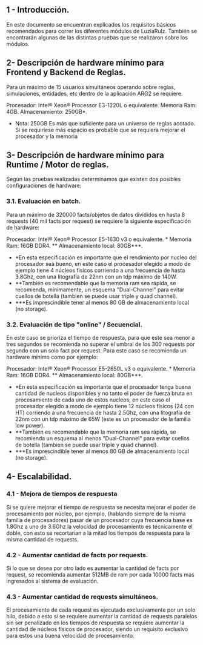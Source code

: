 ## 1 - Introducción.
En este documento se encuentran explicados los requisitos básicos recomendados para correr los diferentes módulos de LuziaRulz. También se encontrarán algunas de las distintas pruebas que se realizaron sobre los módulos.

## 2- Descripción de hardware mínimo para Frontend y Backend de Reglas.
Para un máximo de 15 usuarios simultáneos operando sobre reglas, simulaciones, entidades, etc dentro de la aplicación ARG2 se requiere.

Procesador: Intel® Xeon® Processor E3-1220L o equivalente.
Memoria Ram: 4GB.
Almacenamiento: 250GB*.

*  Nota: 250GB Es más que suficiente para un universo de reglas acotado. Si se requiriese más espacio es probable que se requiera mejorar el procesador y la memoria

## 3- Descripción de hardware mínimo para Runtime / Motor de reglas.
Según las pruebas realizadas determinamos que existen dos posibles configuraciones de hardware:
### 3.1. Evaluación en batch.
Para un máximo de 320000 facts/objetos de datos divididos en hasta 8 requests (40 mil facts por request) se requiere la siguiente especificación de hardware:

Procesador: Intel® Xeon® Processor E5-1630 v3 o equivalente. *
Memoria Ram: 16GB DDR4. **
Almacenamiento local: 80GB***.

- *En esta especificación es importante que el rendimiento por nucleo del procesador sea bueno, en este caso el procesador elegido a modo de ejemplo tiene 4 núcleos físicos corriendo a una frecuencia de hasta 3.8Ghz, con una litografía de 22nm con un tdp máximo de 140W. 
- **También es recomendable que la memoria ram sea rápida, se recomienda, mínimamente, un esquema "Dual-Channel" para evitar cuellos de botella (tambien se puede usar triple y quad channel).
- ***Es imprescindible tener al menos 80 GB de almacenamiento local (no storage).

### 3.2. Evaluación de tipo "online" / Secuencial.
En este caso se prioriza el tiempo de respuesta, para que este sea menor a tres segundos se recomienda no superar el umbral de los 300 requests por segundo con un solo fact por request. Para este caso se recomienda un hardware mínimo como por ejemplo:

Procesador: Intel® Xeon® Processor E5-2650L v3 o equivalente. *
Memoria Ram: 16GB DDR4. **
Almacenamiento local: 80GB***.

- *En esta especificación es importante que el procesador tenga buena cantidad de nucleos disponibles y no tanto el poder de fuerza bruta en procesamiento de cada uno de estos nucleos, en este caso el procesador elegido a modo de ejemplo tiene 12 núcleos físicos (24 con HT) corriendo a una frecuencia de hasta 2.5Ghz, con una litografía de 22nm con un tdp máximo de 65W (este es un procesador de la familia low power). 
- **También es recomendable que la memoria ram sea rápida, se recomienda un esquema al menos "Dual-Channel" para evitar cuellos de botella (tambien se puede usar triple y quad channel).
- ***Es imprescindible tener al menos 80 GB de almacenamiento local (no storage).
## 4- Escalabilidad.
### 4.1 - Mejora de tiempos de respuesta
Si se quiere mejorar el tiempo de respuesta se necesita mejorar el poder de procesamiento por núcleo, por ejemplo, (hablando siempre de la misma familia de procesadores) pasar de un procesador cuya frecuencia base es 1.8Ghz a uno de 3.6Ghz la velocidad de procesamiento es técnicamente el doble, con esto se recortarían a la mitad los tiempos de respuesta para la misma cantidad de requests.

### 4.2 - Aumentar cantidad de facts por requests.
Si lo que se desea por otro lado es aumentar la cantidad de facts por request, se recomienda aumentar 512MB de ram por cada 10000 facts mas ingresados al sistema de evaluación.
### 4.3 - Aumentar cantidad de requests simultáneos.
El procesamiento de cada request es ejecutado exclusivamente por un solo hilo, debido a esto si se requiere aumentar la cantidad de requests paralelos sin ser penalizado en los tiempos de respuesta se requiere aumentar la cantidad de núcleos físicos de procesador, siendo un requisito exclusivo para estos una buena velocidad de procesamiento. 

